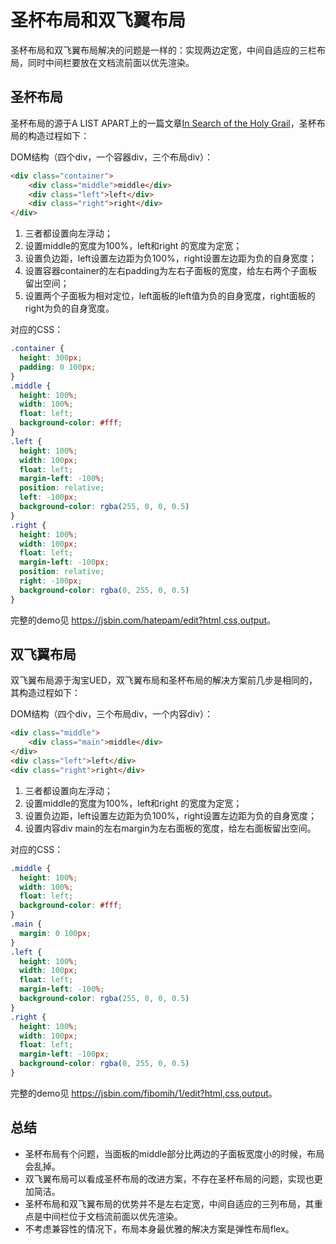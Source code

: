 # 圣杯布局和双飞翼布局

圣杯布局和双飞翼布局解决的问题是一样的：实现两边定宽，中间自适应的三栏布局，同时中间栏要放在文档流前面以优先渲染。

## 圣杯布局

圣杯布局的源于A LIST APART上的一篇文章[In Search of the Holy Grail](https://alistapart.com/article/holygrail/)，圣杯布局的构造过程如下：

DOM结构（四个div，一个容器div，三个布局div）：

```html
<div class="container">
    <div class="middle">middle</div>
    <div class="left">left</div>
    <div class="right">right</div>
</div>
```

1. 三者都设置向左浮动；
2. 设置middle的宽度为100%，left和right 的宽度为定宽；
3. 设置负边距，left设置左边距为负100%，right设置左边距为负的自身宽度；
4. 设置容器container的左右padding为左右子面板的宽度，给左右两个子面板留出空间；
5. 设置两个子面板为相对定位，left面板的left值为负的自身宽度，right面板的right为负的自身宽度。

对应的CSS：

```css
.container {
  height: 300px;
  padding: 0 100px;
}
.middle {
  height: 100%;
  width: 100%;
  float: left;
  background-color: #fff;
}
.left {
  height: 100%;
  width: 100px;
  float: left;
  margin-left: -100%;
  position: relative;
  left: -100px;
  background-color: rgba(255, 0, 0, 0.5)
}
.right {
  height: 100%;
  width: 100px;
  float: left;
  margin-left: -100px;
  position: relative;
  right: -100px;
  background-color: rgba(0, 255, 0, 0.5)
}
```

完整的demo见 <https://jsbin.com/hatepam/edit?html,css,output>。

## 双飞翼布局

双飞翼布局源于淘宝UED，双飞翼布局和圣杯布局的解决方案前几步是相同的，其构造过程如下：

DOM结构（四个div，三个布局div，一个内容div）：

```html
<div class="middle">
    <div class="main">middle</div>
</div>
<div class="left">left</div>
<div class="right">right</div>
```

1. 三者都设置向左浮动；
2. 设置middle的宽度为100%，left和right 的宽度为定宽；
3. 设置负边距，left设置左边距为负100%，right设置左边距为负的自身宽度；
4. 设置内容div main的左右margin为左右面板的宽度，给左右面板留出空间。

对应的CSS：

```css
.middle {
  height: 100%;
  width: 100%;
  float: left;
  background-color: #fff;
}
.main {
  margin: 0 100px;
}
.left {
  height: 100%;
  width: 100px;
  float: left;
  margin-left: -100%;
  background-color: rgba(255, 0, 0, 0.5)
}
.right {
  height: 100%;
  width: 100px;
  float: left;
  margin-left: -100px;
  background-color: rgba(0, 255, 0, 0.5)
}
```

完整的demo见 <https://jsbin.com/fibomih/1/edit?html,css,output>。

## 总结

- 圣杯布局有个问题，当面板的middle部分比两边的子面板宽度小的时候，布局会乱掉。
- 双飞翼布局可以看成圣杯布局的改进方案，不存在圣杯布局的问题，实现也更加简洁。
- 圣杯布局和双飞翼布局的优势并不是左右定宽，中间自适应的三列布局，其重点是中间栏位于文档流前面以优先渲染。
- 不考虑兼容性的情况下，布局本身最优雅的解决方案是弹性布局flex。